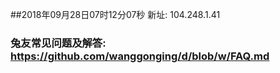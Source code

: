 ##2018年09月28日07时12分07秒 新址: 104.248.1.41
### 兔友常见问题及解答: https://github.com/wanggonging/d/blob/w/FAQ.md
